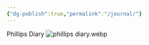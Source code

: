 ```yaml
---
{"dg-publish":true,"permalink":"/journal/"}
---
```



Phillips Diary
![phillips diary.webp](/img/user/phillips%20diary.webp)
